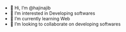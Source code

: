 - 👋 Hi, I’m @hajinajib
- 👀 I’m interested in Developing softwares
- 🌱 I’m currently learning Web
- 💞️ I’m looking to collaborate on developing softwares

<!---
hajinajib/hajinajib is a ✨ special ✨ repository because its `README.md` (this file) appears on your GitHub profile.
You can click the Preview link to take a look at your changes.
--->
